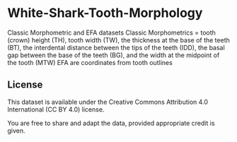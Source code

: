 # White-Shark-Tooth-Morphology
Classic Morphometric and EFA datasets
Classic Morphometrics = tooth (crown) height (TH), tooth width (TW), the thickness at the base of the teeth (BT), the interdental distance between the tips of the teeth (IDD), the basal gap between the base of the teeth (BG), and the width at the midpoint of the tooth (MTW) 
EFA are coordinates from tooth outlines 

## License

This dataset is available under the Creative Commons Attribution 4.0 International (CC BY 4.0) license.

You are free to share and adapt the data, provided appropriate credit is given.
